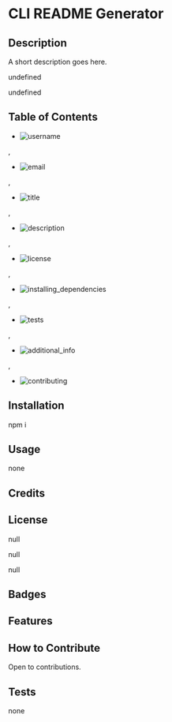 # CLI README Generator

## Description

A short description goes here.

undefined

undefined


## Table of Contents

* ![username](#username)

,
* ![email](#email)

,
* ![title](#title)

,
* ![description](#description)

,
* ![license](#license)

,
* ![installing_dependencies](#installing_dependencies)

,
* ![tests](#tests)

,
* ![additional_info](#additional_info)

,
* ![contributing](#contributing)




## Installation

npm i

## Usage

none

## Credits

## License

null

null

null

## Badges

## Features

## How to Contribute

Open to contributions.

## Tests

none

